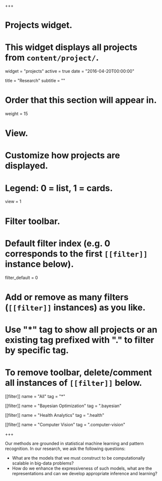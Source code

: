 +++
# Projects widget.
# This widget displays all projects from `content/project/`.
widget = "projects"
active = true
date = "2016-04-20T00:00:00"

title = "Research"
subtitle = ""

# Order that this section will appear in.
weight = 15

# View.
# Customize how projects are displayed.
# Legend: 0 = list, 1 = cards.
view = 1

# Filter toolbar.

# Default filter index (e.g. 0 corresponds to the first `[[filter]]` instance below).
filter_default = 0

# Add or remove as many filters (`[[filter]]` instances) as you like.
# Use "*" tag to show all projects or an existing tag prefixed with "." to filter by specific tag.
# To remove toolbar, delete/comment all instances of `[[filter]]` below.
[[filter]]
  name = "All"
  tag = "*"
  
[[filter]]
  name = "Bayesian Optimization"
  tag = ".bayesian"

[[filter]]
  name = "Health Analytics"
  tag = ".health"

[[filter]]
  name = "Computer Vision"
  tag = ".computer-vision"


+++

Our methods are grounded in statistical machine learning and pattern recognition. In our research, we ask the following questions:

* What are the models that we must construct to be computationally scalable in big-data problems?
* How do we enhance the expressiveness of such models, what are the representations and can we develop appropriate inference and learning?